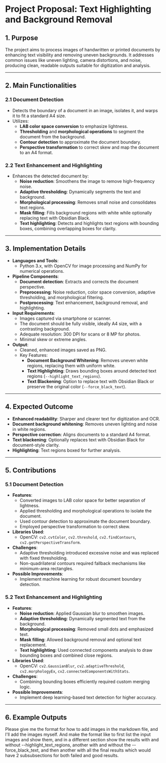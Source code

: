 # **Project Proposal: Text Highlighting and Background Removal**

## **1. Purpose**

The project aims to process images of handwritten or printed documents by enhancing text visibility and removing uneven
backgrounds. It addresses common issues like uneven lighting, camera distortions, and noise, producing clean, readable
outputs suitable for digitization and analysis.

---

## **2. Main Functionalities**

### **2.1 Document Detection**

- Detects the boundary of a document in an image, isolates it, and warps it to fit a standard A4 size.
- Utilizes:
    - **LAB color space conversion** to emphasize lightness.
    - **Thresholding** and **morphological operations** to segment the document from the background.
    - **Contour detection** to approximate the document boundary.
    - **Perspective transformation** to correct skew and map the document to an A4 format.

### **2.2 Text Enhancement and Highlighting**

- Enhances the detected document by:
    - **Noise reduction**: Smoothens the image to remove high-frequency noise.
    - **Adaptive thresholding**: Dynamically segments the text and background.
    - **Morphological processing**: Removes small noise and consolidates text regions.
    - **Mask filling**: Fills background regions with white while optionally replacing text with Obsidian Black.
    - **Text highlighting**: Detects and highlights text regions with bounding boxes, combining overlapping boxes for
      clarity.

---

## **3. Implementation Details**

- **Languages and Tools**:
    - Python 3.x, with OpenCV for image processing and NumPy for numerical operations.
- **Pipeline Components**:
    - **Document detection**: Extracts and corrects the document perspective.
    - **Preprocessing**: Noise reduction, color space conversion, adaptive thresholding, and morphological filtering.
    - **Postprocessing**: Text enhancement, background removal, and highlighting.
- **Input Requirements**:
    - Images captured via smartphone or scanner.
    - The document should be fully visible, ideally A4 size, with a contrasting background.
    - Adequate resolution: 300 DPI for scans or 8 MP for photos.
    - Minimal skew or extreme angles.
- **Output**:
    - Cleaned, enhanced images saved as PNG.
    - Key Features:
        - **Document Background Whitening**: Removes uneven white regions, replacing them with uniform white.
        - **Text Highlighting**: Draws bounding boxes around detected text regions (`--highlight_text_regions`).
        - **Text Blackening**: Option to replace text with Obsidian Black or preserve the original color
          (`--force_black_text`).

---

## **4. Expected Outcome**

- **Enhanced readability**: Sharper and clearer text for digitization and OCR.
- **Document background whitening**: Removes uneven lighting and noise in white regions.
- **Perspective correction**: Aligns documents to a standard A4 format.
- **Text blackening**: Optionally replaces text with Obsidian Black for document-style clarity.
- **Highlighting**: Text regions boxed for further analysis.

---

## **5. Contributions**

### **5.1 Document Detection**

- **Features**:
    - Converted images to LAB color space for better separation of lightness.
    - Applied thresholding and morphological operations to isolate the document.
    - Used contour detection to approximate the document boundary.
    - Employed perspective transformation to correct skew.
- **Libraries Used**:
    - OpenCV: `cv2.cvtColor`, `cv2.threshold`, `cv2.findContours`, `cv2.getPerspectiveTransform`.
- **Challenges**:
    - Adaptive thresholding introduced excessive noise and was replaced with fixed thresholding.
    - Non-quadrilateral contours required fallback mechanisms like minimum-area rectangles.
- **Possible Improvements**:
    - Implement machine learning for robust document boundary detection.

### **5.2 Text Enhancement and Highlighting**

- **Features**:
    - **Noise reduction**: Applied Gaussian blur to smoothen images.
    - **Adaptive thresholding**: Dynamically segmented text from the background.
    - **Morphological processing**: Removed small dots and emphasized text.
    - **Mask filling**: Allowed background removal and optional text replacement.
    - **Text highlighting**: Used connected components analysis to draw bounding boxes and combined close regions.
- **Libraries Used**:
    - OpenCV: `cv2.GaussianBlur`, `cv2.adaptiveThreshold`, `cv2.morphologyEx`, `cv2.connectedComponentsWithStats`.
- **Challenges**:
    - Combining bounding boxes efficiently required custom merging logic.
- **Possible Improvements**:
    - Implement deep learning-based text detection for higher accuracy.

---

## **6. Example Outputs**

<INSTRUCTION>Please give me the format for how to add images in the markdown file, and I'll add the images myself. And
make the format like to first list the input images and show them, and in a different section show the results with and
without --highlight_text_regions, another with and without the --force_black_text, and then another with all the final
results which would have 2 subsubsections for both failed and good results.</INSTRUCTION>
